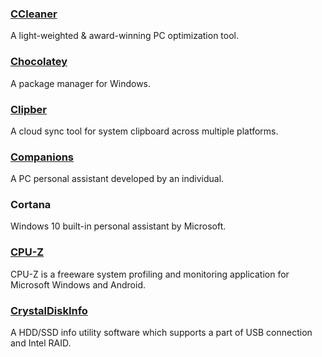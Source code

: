 ### [CCleaner](https://www.piriform.com/CCLEANER)

A light-weighted & award-winning PC optimization tool.

### [Chocolatey](https://chocolatey.org/)

A package manager for Windows.

### [Clipber](http://clipber.com/clipber/)

A cloud sync tool for system clipboard across multiple platforms.

### [Companions](http://www.jackeriss.com/companions.htm)

A PC personal assistant developed by an individual.

### Cortana

Windows 10 built-in personal assistant by Microsoft.

### [CPU-Z](http://www.cpuid.com/softwares/cpu-z.html)

CPU-Z is a freeware system profiling and monitoring application for Microsoft Windows and Android.

### [CrystalDiskInfo](http://crystalmark.info/)

A HDD/SSD info utility software which supports a part of USB connection and Intel RAID.

